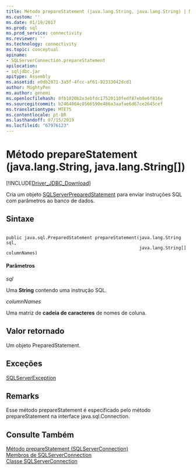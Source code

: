 ```yaml
---
title: Método prepareStatement (java.lang.String, java.lang.String) | Microsoft Docs
ms.custom: ''
ms.date: 01/19/2017
ms.prod: sql
ms.prod_service: connectivity
ms.reviewer: ''
ms.technology: connectivity
ms.topic: conceptual
apiname:
- SQLServerConnection.prepareStatement
apilocation:
- sqljdbc.jar
apitype: Assembly
ms.assetid: e0db2871-3a5f-4fcc-af61-92333042dcd1
author: MightyPen
ms.author: genemi
ms.openlocfilehash: 0fb1020b2e3ebfdc17520110fedf87eb0e6f816e
ms.sourcegitcommit: b2464064c0566590e486a3aafae6d67ce2645cef
ms.translationtype: MTE75
ms.contentlocale: pt-BR
ms.lasthandoff: 07/15/2019
ms.locfileid: "67976123"
---
```

# <a name="preparestatement-method-javalangstring-javalangstring"></a>Método prepareStatement (java.lang.String, java.lang.String[])
[!INCLUDE[Driver_JDBC_Download](../../../includes/driver_jdbc_download.md)]

  Cria um objeto [SQLServerPreparedStatement](../../../connect/jdbc/reference/sqlserverpreparedstatement-class.md) para enviar instruções SQL com parâmetros ao banco de dados.  
  
## <a name="syntax"></a>Sintaxe  
  
```  
  
public java.sql.PreparedStatement prepareStatement(java.lang.String sql,  
                                                   java.lang.String[] columnNames)  
```  
  
#### <a name="parameters"></a>Parâmetros  
 *sql*  
  
 Uma **String** contendo uma instrução SQL.  
  
 *columnNames*  
  
 Uma matriz de **cadeia de caracteres** de nomes de coluna.  
  
## <a name="return-value"></a>Valor retornado  
 Um objeto PreparedStatement.  
  
## <a name="exceptions"></a>Exceções  
 [SQLServerException](../../../connect/jdbc/reference/sqlserverexception-class.md)  
  
## <a name="remarks"></a>Remarks  
 Esse método prepareStatement é especificado pelo método prepareStatement na interface java.sql.Connection.  
  
## <a name="see-also"></a>Consulte Também  
 [Método prepareStatement &#40;SQLServerConnection&#41;](../../../connect/jdbc/reference/preparestatement-method-sqlserverconnection.md)   
 [Membros de SQLServerConnection](../../../connect/jdbc/reference/sqlserverconnection-members.md)   
 [Classe SQLServerConnection](../../../connect/jdbc/reference/sqlserverconnection-class.md)  
  
  
